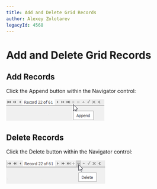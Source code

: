 ```yaml
---
title: Add and Delete Grid Records
author: Alexey Zolotarev
legacyId: 4568
---
```

# Add and Delete Grid Records
## Add Records
Click the Append button within the Navigator control:

![EU_XtraGrid_Navigator_AppendButton](../../../images/img7458.png)

## Delete Records
Click the Delete button within the Navigator control:

![EU_XtraGrid_Navigator_DeleteButton](../../../images/img7459.png)